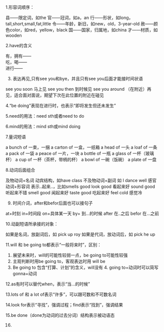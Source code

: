 
1.形容词顺序：

  县——限定词，如the
  官——冠词，如a，an
  行——形状，如long，tall,short,small,fat,little
  令——年龄，新旧，如new，old，3-year-old
  赦——颜色color，如red，yellow，black
  国——国家，归属地，如china
  才——材质，如wooden
  
2.have的含义

  有，拥有——   
  吃，喝——   
  进行—— 
  
3. 表达再见,只有see you和bye，并且只有see you后面才能接时间状语

  see you soon    马上见 
  see you then    到时候见 
  see you around    （在附近）再见，适合面对面说，期望下次在此位置的附近在碰见 

4.“be doing”表现在进行时，也表示“即将发生但还未发生”

5.need的用法：need sth或者need to do

6.mind的用法：mind sth或mind doing

7.量词短语

  a bunch of    一束，一捆
  a carton of    一盒，一纸箱
  a head of        一头
  a loaf of        一条
  a pack of        一袋
  a peace of        一片，一块
  a bottle of        一瓶
  a glass of        一杯（玻璃杯）
  a cup of        一杯（茶杯，带柄的杯）
  a bowl of        一碗（饭碗）
  a plate of        一盘
  
8.动词后面组合

  及物动词+名词        动宾结构，如have class
  不及物动词+副词        如 I dance well
  感官动词+形容词        表示..起来..，比如smells good
    look good    看起来好
    sound good    听起来不错
    smell good    闻起来好
    taste good    吃起来好
    feel cold    感觉冷

9. 时间介词，after和befor后面也可以接句子

  at+时刻
  in+时间段
  on+具体某一天
  by+    到...的时候
  after    在..之后
  befor    在...之前
  
10.动副短语所承接的对象：

  如果是名词，放副词后，如 pick up roy
  如果是代词，放动词后，如 pick he up
  
11.will 和 be going to都表示“一般将来时”，区别：

  1. 展望未来时，will的可能性较弱一点，be going to可能性较强
  2. 主观判断时用be going to，客观表达时用 will be
  3. Be going to 包含“打算、计划”的含义，will没有
	4. going to+动词时可以简写 gonna+动词

12.as有时可以替代when，表示“当...的时候”

13.lots of 和 a lot of表示“许多”，可以跟可数和不可数名词

14.look for表示“寻找”，强调过程；find表示“找到”，强调结果

15.be done（done为动词的过去分词）结构表示被动语态

16.



